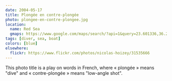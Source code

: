 ```yaml
---
date: 2004-05-17
title: Plongée en contre-plongée
photo: plongee-en-contre-plongee.jpg
location:
  name: Red Sea
  gmaps: https://www.google.com/maps/search/?api=1&query=23.601336,36.206999
tags: [diver, sea, boat]
colors: [blue]
elsewhere:
  flickr: https://www.flickr.com/photos/nicolas-hoizey/31535666
---
```


This photo title is a play on words in French, where « plongée » means "dive" and « contre-plongée » means "low-angle shot".
